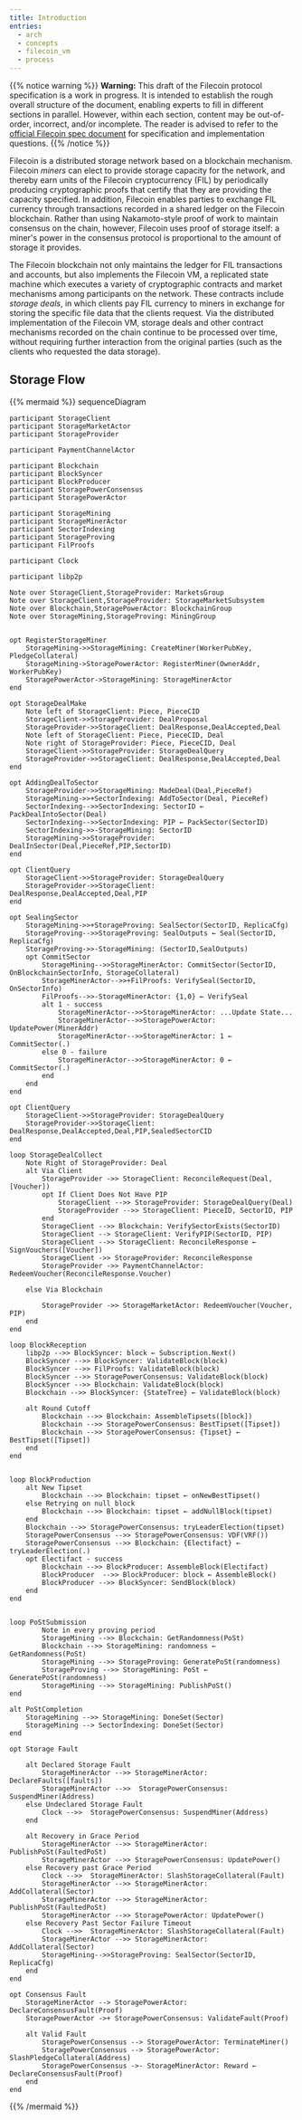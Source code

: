 ```yaml
---
title: Introduction
entries:
  - arch
  - concepts
  - filecoin_vm
  - process
---
```


{{% notice warning %}}
**Warning:** This draft of the Filecoin protocol specification is a work in progress.
It is intended to establish the rough overall structure of the document,
enabling experts to fill in different sections in parallel.
However, within each section, content may be out-of-order, incorrect, and/or incomplete.
The reader is advised to refer to the
[official Filecoin spec document](https://filecoin-project.github.io/specs/)
for specification and implementation questions.
{{% /notice %}}

Filecoin is a distributed storage network based on a blockchain mechanism.
Filecoin *miners* can elect to provide storage capacity for the network, and thereby
earn units of the Filecoin cryptocurrency (FIL) by periodically producing
cryptographic proofs that certify that they are providing the capacity specified.
In addition, Filecoin enables parties to exchange FIL currency
through transactions recorded in a shared ledger on the Filecoin blockchain.
Rather than using Nakamoto-style proof of work to maintain consensus on the chain, however,
Filecoin uses proof of storage itself: a miner's power in the consensus protocol
is proportional to the amount of storage it provides.

The Filecoin blockchain not only maintains the ledger for FIL transactions and
accounts, but also implements the Filecoin VM, a replicated state machine which executes
a variety of cryptographic contracts and market mechanisms among participants
on the network.
These contracts include *storage deals*, in which clients pay FIL currency to miners
in exchange for storing the specific file data that the clients request.
Via the distributed implementation of the Filecoin VM, storage deals
and other contract mechanisms recorded on the chain continue to be processed
over time, without requiring further interaction from the original parties
(such as the clients who requested the data storage).

## Storage Flow

{{% mermaid %}}
sequenceDiagram

    participant StorageClient
    participant StorageMarketActor
    participant StorageProvider

    participant PaymentChannelActor

    participant Blockchain
    participant BlockSyncer
    participant BlockProducer
    participant StoragePowerConsensus
    participant StoragePowerActor

    participant StorageMining
    participant StorageMinerActor
    participant SectorIndexing
    participant StorageProving
    participant FilProofs

    participant Clock

    participant libp2p

    Note over StorageClient,StorageProvider: MarketsGroup
    Note over StorageClient,StorageProvider: StorageMarketSubsystem
    Note over Blockchain,StoragePowerActor: BlockchainGroup
    Note over StorageMining,StorageProving: MiningGroup


    opt RegisterStorageMiner
        StorageMining->>StorageMining: CreateMiner(WorkerPubKey, PledgeCollateral)
        StorageMining->StoragePowerActor: RegisterMiner(OwnerAddr, WorkerPubKey)
        StoragePowerActor->StorageMining: StorageMinerActor
    end

    opt StorageDealMake
        Note left of StorageClient: Piece, PieceCID
        StorageClient->>StorageProvider: DealProposal
        StorageProvider->>StorageClient: DealResponse,DealAccepted,Deal
        Note left of StorageClient: Piece, PieceCID, Deal
        Note right of StorageProvider: Piece, PieceCID, Deal
        StorageClient->>StorageProvider: StorageDealQuery
        StorageProvider->>StorageClient: DealResponse,DealAccepted,Deal
    end

    opt AddingDealToSector
        StorageProvider->>StorageMining: MadeDeal(Deal,PieceRef)
        StorageMining->>+SectorIndexing: AddToSector(Deal, PieceRef)
        SectorIndexing-->>SectorIndexing: SectorID ← PackDealIntoSector(Deal)
        SectorIndexing-->>SectorIndexing: PIP ← PackSector(SectorID)
        SectorIndexing->>-StorageMining: SectorID
        StorageMining->>StorageProvider: DealInSector(Deal,PieceRef,PIP,SectorID)
    end

    opt ClientQuery
        StorageClient->>StorageProvider: StorageDealQuery
        StorageProvider->>StorageClient: DealResponse,DealAccepted,Deal,PIP
    end

    opt SealingSector
        StorageMining->>+StorageProving: SealSector(SectorID, ReplicaCfg)
        StorageProving-->>StorageProving: SealOutputs ← Seal(SectorID, ReplicaCfg)
        StorageProving->>-StorageMining: (SectorID,SealOutputs)
        opt CommitSector
            StorageMining-->>StorageMinerActor: CommitSector(SectorID, OnBlockchainSectorInfo, StorageCollateral)
            StorageMinerActor-->>+FilProofs: VerifySeal(SectorID, OnSectorInfo)
            FilProofs-->>-StorageMinerActor: {1,0} ← VerifySeal
            alt 1 - success
                StorageMinerActor-->>StorageMinerActor: ...Update State...
                StorageMinerActor-->>StoragePowerActor: UpdatePower(MinerAddr)
                StorageMinerActor-->>StorageMinerActor: 1 ← CommitSector(.)
            else 0 - failure
                StorageMinerActor-->>StorageMinerActor: 0 ← CommitSector(.)
            end
        end
    end

    opt ClientQuery
        StorageClient->>StorageProvider: StorageDealQuery
        StorageProvider->>StorageClient: DealResponse,DealAccepted,Deal,PIP,SealedSectorCID
    end

    loop StorageDealCollect
        Note Right of StorageProvider: Deal
        alt Via Client
            StorageProvider ->> StorageClient: ReconcileRequest(Deal, [Voucher])
            opt If Client Does Not Have PIP
                StorageClient -->> StorageProvider: StorageDealQuery(Deal)
                StorageProvider -->> StorageClient: PieceID, SectorID, PIP
            end
            StorageClient -->> Blockchain: VerifySectorExists(SectorID)
            StorageClient --> StorageClient: VerifyPIP(SectorID, PIP)
            StorageClient -->> StorageClient: ReconcileResponse ← SignVouchers([Voucher])
            StorageClient ->> StorageProvider: ReconcileResponse
            StorageProvider ->> PaymentChannelActor: RedeemVoucher(ReconcileResponse.Voucher)

        else Via Blockchain

            StorageProvider ->> StorageMarketActor: RedeemVoucher(Voucher, PIP)
        end
    end

    loop BlockReception
        libp2p -->> BlockSyncer: block ← Subscription.Next()
        BlockSyncer -->> BlockSyncer: ValidateBlock(block)
        BlockSyncer -->> FilProofs: ValidateBlock(block)
        BlockSyncer -->> StoragePowerConsensus: ValidateBlock(block)
        BlockSyncer -->> Blockchain: ValidateBlock(block)
        Blockchain -->> BlockSyncer: {StateTree} ← ValidateBlock(block)
        
        alt Round Cutoff
            Blockchain -->> Blockchain: AssembleTipsets([block])
            Blockchain -->> StoragePowerConsensus: BestTipset([Tipset])
            Blockchain -->> StoragePowerConsensus: {Tipset} ← BestTipset([Tipset])
        end
    end


    loop BlockProduction
        alt New Tipset
            Blockchain -->> Blockchain: tipset ← onNewBestTipset()
        else Retrying on null block
            Blockchain -->> Blockchain: tipset ← addNullBlock(tipset)
        end
        Blockchain -->> StoragePowerConsensus: tryLeaderElection(tipset)
        StoragePowerConsensus -->> StoragePowerConsensus: VDF(VRF())
        StoragePowerConsensus -->> Blockchain: {Electifact} ← tryLeaderElection(.)
        opt Electifact - success
            Blockchain -->> BlockProducer: AssembleBlock(Electifact)
            BlockProducer  -->> BlockProducer: block ← AssembleBlock()
            BlockProducer -->> BlockSyncer: SendBlock(block)
        end
    end


    loop PoStSubmission
            Note in every proving period
            StorageMining -->> Blockchain: GetRandomness(PoSt)
            Blockchain -->> StorageMining: randomness ← GetRandomness(PoSt)
            StorageMining -->> StorageProving: GeneratePoSt(randomness)
            StorageProving -->> StorageMining: PoSt ← GeneratePoSt(randomness)
            StorageMining -->> StorageMining: PublishPoSt()
    end

    alt PoStCompletion
        StorageMining -->> StorageMining: DoneSet(Sector)
        StorageMining --> SectorIndexing: DoneSet(Sector)
    end

    opt Storage Fault

        alt Declared Storage Fault
            StorageMinerActor -->> StorageMinerActor: DeclareFaults([faults])
            StorageMinerActor -->>  StoragePowerConsensus: SuspendMiner(Address)
        else Undeclared Storage Fault
            Clock -->>  StoragePowerConsensus: SuspendMiner(Address)
        end

        alt Recovery in Grace Period
            StorageMinerActor -->> StorageMinerActor: PublishPoSt(FaultedPoSt)
            StorageMinerActor -->> StoragePowerConsensus: UpdatePower()
        else Recovery past Grace Period
            Clock -->>  StorageMinerActor: SlashStorageCollateral(Fault)
            StorageMinerActor -->> StorageMinerActor: AddCollateral(Sector)
            StorageMinerActor -->> StorageMinerActor: PublishPoSt(FaultedPoSt)
            StorageMinerActor -->> StoragePowerActor: UpdatePower()
        else Recovery Past Sector Failure Timeout
            Clock -->>  StorageMinerActor: SlashStorageCollateral(Fault)
            StorageMinerActor -->> StorageMinerActor: AddCollateral(Sector)
            StorageMining-->>StorageProving: SealSector(SectorID, ReplicaCfg) 
        end
    end

    opt Consensus Fault
        StorageMinerActor --> StoragePowerActor: DeclareConsensusFault(Proof)
        StoragePowerActor ->+ StoragePowerConsensus: ValidateFault(Proof)

        alt Valid Fault
            StoragePowerConsensus --> StoragePowerActor: TerminateMiner()
            StoragePowerConsensus --> StoragePowerActor: SlashPledgeCollateral(Address)
            StoragePowerConsensus ->- StorageMinerActor: Reward ← DeclareConsensusFault(Proof)
        end
    end

{{% /mermaid %}}
